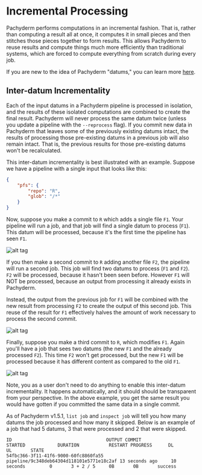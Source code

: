# Incremental Processing

Pachyderm performs computations in an incremental fashion. That is, rather than
computing a result all at once, it computes it in small pieces and then stitches
those pieces together to form results. This allows Pachyderm to reuse results
and compute things much more efficiently than traditional systems, which are
forced to compute everything from scratch during every job.

If you are new to the idea of Pachyderm "datums," you can learn more
[here](https://docs.pachyderm.com/latest/concepts/pipeline-concepts/datum/).

## Inter-datum Incrementality

Each of the input datums in a Pachyderm pipeline is processed in isolation, and
the results of these isolated computations are combined to create the final
result. Pachyderm will never process the same datum twice (unless you update a
pipeline with the `--reprocess` flag). If you commit new data in Pachyderm that
leaves some of the previously existing datums intact, the results of processing
those pre-existing datums in a previous job will also remain intact. That is,
the previous results for those pre-existing datums won't be recalculated.

This inter-datum incrementality is best illustrated with an example. Suppose we
have a pipeline with a single input that looks like this:

```json
{
    "pfs": {
        "repo": "R",
        "glob": "/*"
    }
}
```

Now, suppose you make a commit to `R` which adds a single file `F1`. Your
pipeline will run a job, and that job will find a single datum to process
(`F1`). This datum will be processed, because it's the first time the pipeline
has seen `F1`.

![alt tag](incrementality1.png)

If you then make a second commit to `R` adding another file `F2`, the pipeline
will run a second job. This job will find two datums to process (`F1` and `F2`).
`F2` will be processed, because it hasn't been seen before. However `F1` will
NOT be processed, because an output from processing it already exists in
Pachyderm.

Instead, the output from the previous job for `F1` will be combined with the new
result from processing `F2` to create the output of this second job. This reuse
of the result for `F1` effectively halves the amount of work necessary to
process the second commit.

![alt tag](incrementality2.png)

Finally, suppose you make a third commit to `R`, which modifies `F1`. Again
you'll have a job that sees two datums (the new `F1` and the already processed
`F2`). This time `F2` won't get processed, but the new `F1` will be processed
because it has different content as compared to the old `F1`.

![alt tag](incrementality3.png)

Note, you as a user don't need to do anything to enable this inter-datum
incrementality. It happens automatically, and it should should be transparent
from your perspective. In the above example, you get the same result you would
have gotten if you committed the same data in a single commit.

As of Pachyderm v1.5.1, `list job` and `inspect job` will tell you how many
datums the job processed and how many it skipped. Below is an example of a job
that had 5 datums, 3 that were processed and 2 that were skipped.

```
ID                                   OUTPUT COMMIT                             STARTED            DURATION           RESTART PROGRESS      DL       UL       STATE
54fbc366-3f11-41f6-9000-60fc8860fa55 pipeline/9c348deb64304d118101e5771e18c2af 13 seconds ago     10 seconds         0       3 + 2 / 5     0B       0B       success
```
